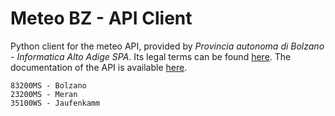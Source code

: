 # Meteo BZ - API Client

Python client for the meteo API, provided by _Provincia autonoma di Bolzano - Informatica Alto Adige SPA_. Its legal terms can be found [here](https://data.civis.bz.it/legal). The documentation of the API is available [here](https://data.civis.bz.it/dataset/misure-meteo-e-idrografiche).

```
83200MS - Bolzano
23200MS - Meran
35100WS - Jaufenkamm
```

